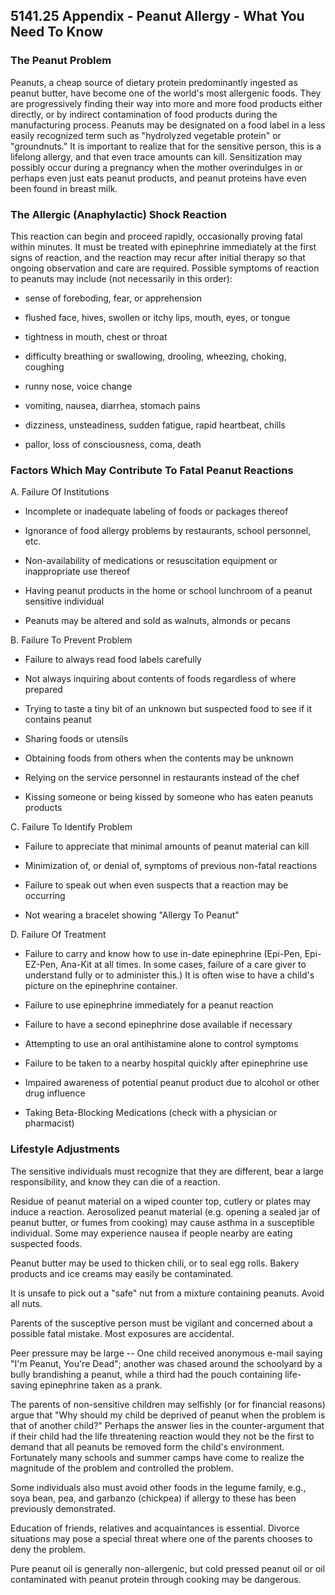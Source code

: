 ## 5141.25 Appendix - Peanut Allergy - What You Need To Know

### The Peanut Problem

Peanuts, a cheap source of dietary protein predominantly ingested as peanut butter, have become one of the world's most allergenic foods. They are progressively finding their way into more and more food products either directly, or by indirect contamination of food products during the manufacturing process. Peanuts may be designated on a food label in a less easily recognized term such as "hydrolyzed vegetable protein" or "groundnuts." It is important to realize that for the sensitive person, this is a lifelong allergy, and that even trace amounts can kill. Sensitization may possibly occur during a pregnancy when the mother overindulges in or perhaps even just eats peanut products, and peanut proteins have even been found in breast milk.

### The Allergic (Anaphylactic) Shock Reaction

This reaction can begin and proceed rapidly, occasionally proving fatal within minutes. It must be treated with epinephrine immediately at the first signs of reaction, and the reaction may recur after initial therapy so that ongoing observation and care are required. Possible symptoms of reaction to peanuts may include (not necessarily in this order):

*  sense of foreboding, fear, or apprehension

*  flushed face, hives, swollen or itchy lips, mouth, eyes, or tongue

*  tightness in mouth, chest or throat

*  difficulty breathing or swallowing, drooling, wheezing, choking, coughing

*  runny nose, voice change

*  vomiting, nausea, diarrhea, stomach pains

*  dizziness, unsteadiness, sudden fatigue, rapid heartbeat, chills

*  pallor, loss of consciousness, coma, death

### Factors Which May Contribute To Fatal Peanut Reactions

A.  Failure Of Institutions

*  Incomplete or inadequate labeling of foods or packages thereof

*  Ignorance of food allergy problems by restaurants, school personnel, etc.

*  Non-availability of medications or resuscitation equipment or inappropriate use thereof

*  Having peanut products in the home or school lunchroom of a peanut sensitive individual

*  Peanuts may be altered and sold as walnuts, almonds or pecans

B.  Failure To Prevent Problem

*  Failure to always read food labels carefully

*  Not always inquiring about contents of foods regardless of where prepared

*  Trying to taste a tiny bit of an unknown but suspected food to see if it contains peanut

*  Sharing foods or utensils

*  Obtaining foods from others when the contents may be unknown

*  Relying on the service personnel in restaurants instead of the chef

*  Kissing someone or being kissed by someone who has eaten peanuts products

C.   Failure To Identify Problem

*  Failure to appreciate that minimal amounts of peanut material can kill

*  Minimization of, or denial of, symptoms of previous non-fatal reactions

*  Failure to speak out when even suspects that a reaction may be occurring

*  Not wearing a bracelet showing "Allergy To Peanut"

D.  Failure Of Treatment

*  Failure to carry and know how to use in-date epinephrine (Epi-Pen, Epi-EZ-Pen, Ana-Kit at all times. In some cases, failure of a care giver to understand fully or to administer this.) It is often wise to have a child's picture on the epinephrine container.

*  Failure to use epinephrine immediately for a peanut reaction

*  Failure to have a second epinephrine dose available if necessary

*  Attempting to use an oral antihistamine alone to control symptoms

*  Failure to be taken to a nearby hospital quickly after epinephrine use

*  Impaired awareness of potential peanut product due to alcohol or other drug influence

*  Taking Beta-Blocking Medications (check with a physician or pharmacist)

### Lifestyle Adjustments

  The sensitive individuals must recognize that they are different, bear a large responsibility, and know they can die of a reaction.

  Residue of peanut material on a wiped counter top, cutlery or plates may induce a reaction. Aerosolized peanut material (e.g. opening a sealed jar of peanut butter, or fumes from cooking) may cause asthma in a susceptible individual. Some may experience nausea if people nearby are eating suspected foods.

  Peanut butter may be used to thicken chili, or to seal egg rolls. Bakery products and ice creams may easily be contaminated.

  It is unsafe to pick out a "safe" nut from a mixture containing peanuts. Avoid all nuts.

  Parents of the susceptive person must be vigilant and concerned about a possible fatal mistake. Most exposures are accidental.

  Peer pressure may be large -- One child received anonymous e-mail saying "I'm Peanut, You're Dead"; another was chased around the schoolyard by a bully brandishing a peanut, while a third had the pouch containing life-saving epinephrine taken as a prank.

  The parents of non-sensitive children may selfishly (or for financial reasons) argue that "Why should my child be deprived of peanut when the problem is that of another child?" Perhaps the answer lies in the counter-argument that if their child had the life threatening reaction would they not be the first to demand that all peanuts be removed form the child's environment. Fortunately many schools and summer camps have come to realize the magnitude of the problem and controlled the problem.

  Some individuals also must avoid other foods in the legume family, e.g., soya bean, pea, and garbanzo (chickpea) if allergy to these has been previously demonstrated.

  Education of friends, relatives and acquaintances is essential. Divorce situations may pose a special threat where one of the parents chooses to deny the problem.

  Pure peanut oil is generally non-allergenic, but cold pressed peanut oil or oil contaminated with peanut protein through cooking may be dangerous.
